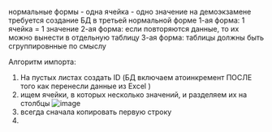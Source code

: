 нормальные формы - одна ячейка - одно значение
на демоэкзамене требуется создание БД в третьей нормальной форме
1-ая форма: 1 ячейка = 1 значение
2-ая форма: если повторяются данные, то их можно вынести в отдельную таблицу
3-ая форма: таблицы должны быть сгруппировнные по смыслу

Алгоритм импорта: 
1. На пустых листах создать ID (БД включаем атоинкремент ПОСЛЕ того как перенесли данные из Excel )
2. ищем ячейки, в которых несколько значений, и разделяем их на столбцы
   ![image](https://github.com/Banstra/exam/assets/97594123/166a576b-992c-4ff7-a56e-5169a6035158)
3. всегда сначала копировать первую строку
4. 
